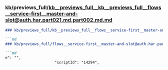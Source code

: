 ### kb/previews_full/kb__previews_full__kb__previews_full__flows__service-first__master-and-slot@auth.har.part021.md.part002.md.md

```md
### kb/previews_full/kb__previews_full__flows__service-first__master-and-slot@auth.har.part021.md.part002.md

```md
### kb/previews_full/flows__service-first__master-and-slot@auth.har.part021.md (part 002)

```md
e": "",
                      "scriptId": "14294",
                  
```

```

```

```
